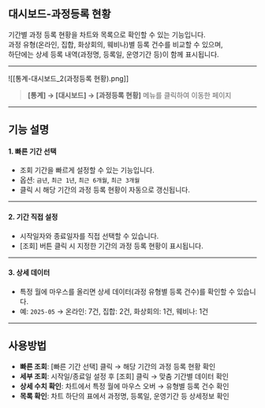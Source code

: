 ## 대시보드-과정등록 현황

기간별 과정 등록 현황을 차트와 목록으로 확인할 수 있는 기능입니다.  
과정 유형(온라인, 집합, 화상회의, 웨비나)별 등록 건수를 비교할 수 있으며,  
하단에는 상세 등록 내역(과정명, 등록일, 운영기간 등)이 함께 표시됩니다.  

***
![[통계-대시보드_2(과정등록 현황).png]]

> **[통계] → [대시보드] → [과정등록 현황]** 메뉴를 클릭하여 이동한 페이지  

***

## 기능 설명

#### 1. 빠른 기간 선택
- 조회 기간을 빠르게 설정할 수 있는 기능입니다.  
- 옵션: `금년`, `최근 1년`, `최근 6개월`, `최근 3개월`  
- 클릭 시 해당 기간의 과정 등록 현황이 자동으로 갱신됩니다.  

***

#### 2. 기간 직접 설정
- 시작일자와 종료일자를 직접 선택할 수 있습니다.  
- [조회] 버튼 클릭 시 지정한 기간의 과정 등록 현황이 표시됩니다.  

***

#### 3. 상세 데이터
- 특정 월에 마우스를 올리면 상세 데이터(과정 유형별 등록 건수)를 확인할 수 있습니다.  
- 예: `2025-05` → 온라인: 7건, 집합: 2건, 화상회의: 1건, 웨비나: 1건  

***

## 사용방법

- **빠른 조회**: [빠른 기간 선택] 클릭 → 해당 기간의 과정 등록 현황 확인  
- **세부 조회**: 시작일/종료일 설정 후 [조회] 클릭 → 맞춤 기간별 데이터 확인  
- **상세 수치 확인**: 차트에서 특정 월에 마우스 오버 → 유형별 등록 건수 확인  
- **목록 확인**: 차트 하단의 표에서 과정명, 등록일, 운영기간 등 상세정보 확인  
